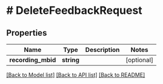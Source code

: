 # # DeleteFeedbackRequest

## Properties

Name | Type | Description | Notes
------------ | ------------- | ------------- | -------------
**recording_mbid** | **string** |  | [optional]

[[Back to Model list]](../../README.md#models) [[Back to API list]](../../README.md#endpoints) [[Back to README]](../../README.md)
